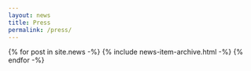 ```yaml
---
layout: news
title: Press
permalink: /press/
---
```

{% for post in site.news -%}
  {% include news-item-archive.html -%}
{% endfor -%}
